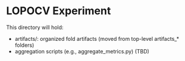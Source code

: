 # LOPOCV Experiment

This directory will hold:
- artifacts/: organized fold artifacts (moved from top-level artifacts_* folders)
- aggregation scripts (e.g., aggregate_metrics.py) (TBD)
